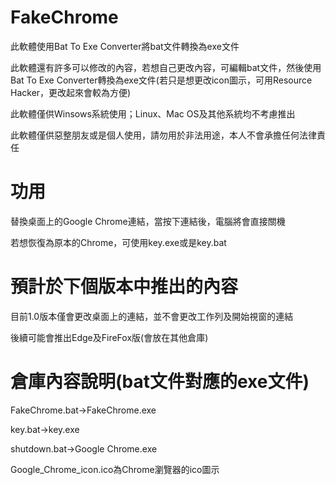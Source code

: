 # FakeChrome
此軟體使用Bat To Exe Converter將bat文件轉換為exe文件

此軟體還有許多可以修改的內容，若想自己更改內容，可編輯bat文件，然後使用Bat To Exe Converter轉換為exe文件(若只是想更改icon圖示，可用Resource Hacker，更改起來會較為方便)

此軟體僅供Winsows系統使用；Linux、Mac OS及其他系統均不考慮推出

此軟體僅供惡整朋友或是個人使用，請勿用於非法用途，本人不會承擔任何法律責任
# 功用
替換桌面上的Google Chrome連結，當按下連結後，電腦將會直接關機

若想恢復為原本的Chrome，可使用key.exe或是key.bat
# 預計於下個版本中推出的內容
目前1.0版本僅會更改桌面上的連結，並不會更改工作列及開始視窗的連結

後續可能會推出Edge及FireFox版(會放在其他倉庫)
# 倉庫內容說明(bat文件對應的exe文件)
FakeChrome.bat→FakeChrome.exe

key.bat→key.exe

shutdown.bat→Google Chrome.exe

Google_Chrome_icon.ico為Chrome瀏覽器的ico圖示
